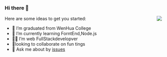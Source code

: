 ### Hi there 👋

<img align="right" src="https://github-readme-stats.vercel.app/api?username=MainHou&show_icons=true&icon_color=0366d6&text_color=24292e&bg_color=ffffff&hide_title=true&theme=highcontrast" />

Here are some ideas to get you started:

- 🔭 I’m graduated from WenHua College
- 🌱 I’m currently learning ForntEnd,Node.js
- 👨‍💻 I’m web FullStackdevelopver
- 👻looking to collaborate on fun tings
- 💬 Ask me about by [issues](https://github.com/MainHou/MainHou/issues)
